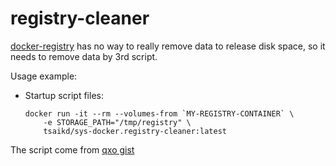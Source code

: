 registry-cleaner
================

[docker-registry](https://github.com/docker/docker-registry) has no way to really remove data to release disk space, so it needs to remove data by 3rd script.

Usage example:

* Startup script files:
	```
	docker run -it --rm --volumes-from `MY-REGISTRY-CONTAINER` \
		-e STORAGE_PATH="/tmp/registry" \
		tsaikd/sys-docker.registry-cleaner:latest
	```

The script come from [qxo gist](https://gist.github.com/qxo/db0c31a67511625610f6)

